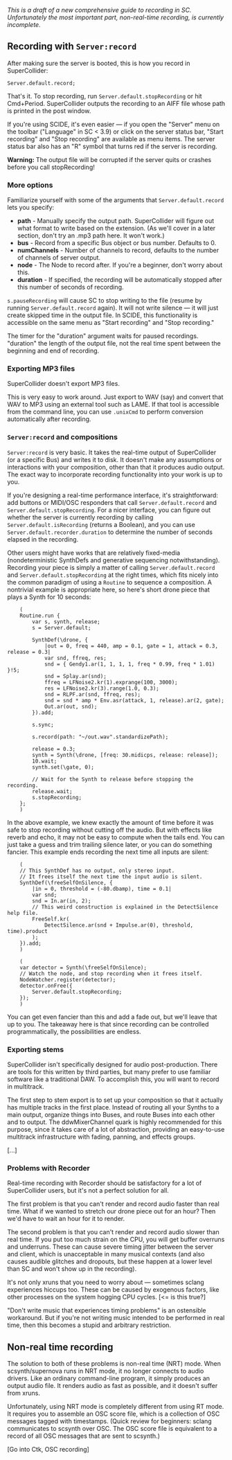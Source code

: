 *This is a draft of a new comprehensive guide to recording in SC. Unfortunately the most important part, non-real-time recording, is currently incomplete.*

## Recording with `Server:record` ##

After making sure the server is booted, this is how you record in SuperCollider:

    Server.default.record;

That's it. To stop recording, run `Server.default.stopRecording` or hit Cmd+Period. SuperCollider outputs the recording to an AIFF file whose path is printed in the post window.

If you're using SCIDE, it's even easier — if you open the "Server" menu on the toolbar ("Language" in SC < 3.9) or click on the server status bar, "Start recording" and "Stop recording" are available as menu items. The server status bar also has an "R" symbol that turns red if the server is recording.

**Warning:** The output file will be corrupted if the server quits or crashes before you call stopRecording!

### More options ###

Familiarize yourself with some of the arguments that `Server.default.record` lets you specify:

- **path** - Manually specify the output path. SuperCollider will figure out what format to write based on the extension. (As we'll cover in a later section, don't try an .mp3 path here. It won't work.)
- **bus** - Record from a specific Bus object or bus number. Defaults to 0.
- **numChannels** - Number of channels to record, defaults to the number of channels of server output.
- **node** - The Node to record after. If you're a beginner, don't worry about this.
- **duration** - If specified, the recording will be automatically stopped after this number of seconds of recording.

`s.pauseRecording` will cause SC to stop writing to the file (resume by running `Server.default.record` again). It will not write silence — it will just create skipped time in the output file. In SCIDE, this functionality is accessible on the same menu as "Start recording" and "Stop recording."

The timer for the "duration" argument waits for paused recordings. "duration" the length of the output file, not the real time spent between the beginning and end of recording.

### Exporting MP3 files ###

SuperCollider doesn't export MP3 files.

This is very easy to work around. Just export to WAV (say) and convert that WAV to MP3 using an external tool such as LAME. If that tool is accessible from the command line, you can use ```.unixCmd``` to perform conversion automatically after recording.

### `Server:record` and compositions ###

`Server:record` is very basic. It takes the real-time output of SuperCollider (or a specific Bus) and writes it to disk. It doesn't make any assumptions or interactions with your composition, other than that it produces audio output. The exact way to incorporate recording functionality into your work is up to you.

If you're designing a real-time performance interface, it's straightforward: add buttons or MIDI/OSC responders that call `Server.default.record` and `Server.default.stopRecording`. For a nicer interface, you can figure out whether the server is currently recording by calling `Server.default.isRecording` (returns a Boolean), and you can use `Server.default.recorder.duration` to determine the number of seconds elapsed in the recording.

Other users might have works that are relatively fixed-media (nondeterministic SynthDefs and generative sequencing notwithstanding). Recording your piece is simply a matter of calling `Server.default.record` and `Server.default.stopRecording` at the right times, which fits nicely into the common paradigm of using a `Routine` to sequence a composition. A nontrivial example is appropriate here, so here's short drone piece that plays a Synth for 10 seconds:
```supercollider
    (
    Routine.run {
        var s, synth, release;
        s = Server.default;

        SynthDef(\drone, {
            |out = 0, freq = 440, amp = 0.1, gate = 1, attack = 0.3, release = 0.3|
            var snd, ffreq, res;
            snd = { Gendy1.ar(1, 1, 1, 1, freq * 0.99, freq * 1.01) }!5;
            snd = Splay.ar(snd);
            ffreq = LFNoise2.kr(1).exprange(100, 3000);
            res = LFNoise2.kr(3).range(1.0, 0.3);
            snd = RLPF.ar(snd, ffreq, res);
            snd = snd * amp * Env.asr(attack, 1, release).ar(2, gate);
            Out.ar(out, snd);
        }).add;

        s.sync;

        s.record(path: "~/out.wav".standardizePath);

        release = 0.3;
        synth = Synth(\drone, [freq: 30.midicps, release: release]);
        10.wait;
        synth.set(\gate, 0);

        // Wait for the Synth to release before stopping the recording.
        release.wait;
        s.stopRecording;
    };
    )
```
In the above example, we knew exactly the amount of time before it was safe to stop recording without cutting off the audio. But with effects like reverb and echo, it may not be easy to compute when the tails end. You can just take a guess and trim trailing silence later, or you can do something fancier. This example ends recording the next time all inputs are silent:
```supercollider
    (
    // This SynthDef has no output, only stereo input.
    // It frees itself the next time the input audio is silent.
    SynthDef(\freeSelfOnSilence, {
        |in = 0, threshold = (-80.dbamp), time = 0.1|
        var snd;
        snd = In.ar(in, 2);
        // This weird construction is explained in the DetectSilence help file.
        FreeSelf.kr(
            DetectSilence.ar(snd + Impulse.ar(0), threshold, time).product
        );
    }).add;
    )

    (
    var detector = Synth(\freeSelfOnSilence);
    // Watch the node, and stop recording when it frees itself.
    NodeWatcher.register(detector);
    detector.onFree({
        Server.default.stopRecording;
    });
    )
```
You can get even fancier than this and add a fade out, but we'll leave that up to you. The takeaway here is that since recording can be controlled programmatically, the possibilities are endless.

### Exporting stems ###

SuperCollider isn't specifically designed for audio post-production. There are tools for this written by third parties, but many prefer to use familiar software like a traditional DAW. To accomplish this, you will want to record in multitrack.

The first step to stem export is to set up your composition so that it actually has multiple tracks in the first place. Instead of routing all your Synths to a main output, organize things into Buses, and route Buses into each other and to output. The ddwMixerChannel quark is highly recommended for this purpose, since it takes care of a lot of abstraction, providing an easy-to-use multitrack infrastructure with fading, panning, and effects groups.

[...]

### Problems with Recorder ###

Real-time recording with Recorder should be satisfactory for a lot of SuperCollider users, but it's not a perfect solution for all.

The first problem is that you can't render and record audio faster than real time. What if we wanted to stretch our drone piece out for an hour? Then we'd have to wait an hour for it to render.

The second problem is that you can't render and record audio slower than real time. If you put too much strain on the CPU, you will get buffer overruns and underruns. These can cause severe timing jitter between the server and client, which is unacceptable in many musical contexts (and also causes audible glitches and dropouts, but these happen at a lower level than SC and won't show up in the recording).

It's not only xruns that you need to worry about — sometimes sclang experiences hiccups too. These can be caused by exogenous factors, like other processes on the system hogging CPU cycles. [<= is this true?]

"Don't write music that experiences timing problems" is an ostensible workaround. But if you're not writing music intended to be performed in real time, then this becomes a stupid and arbitrary restriction.

## Non-real time recording ##

The solution to both of these problems is non-real time (NRT) mode. When scsynth/supernova runs in NRT mode, it no longer connects to audio drivers. Like an ordinary command-line program, it simply produces an output audio file. It renders audio as fast as possible, and it doesn't suffer from xruns.

Unfortunately, using NRT mode is completely different from using RT mode. It requires you to assemble an OSC score file, which is a collection of OSC messages tagged with timestamps. (Quick review for beginners: sclang communicates to scsynth over OSC. The OSC score file is equivalent to a record of all OSC messages that are sent to scsynth.)

[Go into Ctk, OSC recording]
